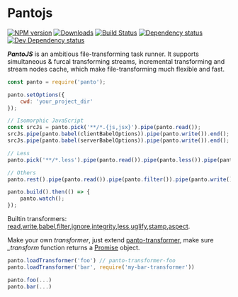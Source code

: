 # Pantojs
[![NPM version][npm-image]][npm-url] [![Downloads][downloads-image]][npm-url] [![Build Status][travis-image]][travis-url] [![Dependency status][david-dm-image]][david-dm-url] [![Dev Dependency status][david-dm-dev-image]][david-dm-dev-url]


_**PantoJS**_ is an ambitious file-transforming task runner. It supports simultaneous & furcal transforming streams, incremental transforming and stream nodes cache, which make file-transforming much flexible and fast.


```js
const panto = require('panto');

panto.setOptions({
    cwd: 'your_project_dir'
});

// Isomorphic JavaScript
const srcJs = panto.pick('**/*.{js,jsx}').pipe(panto.read());
srcJs.pipe(panto.babel(clientBabelOptions)).pipe(panto.write()).end();
srcJs.pipe(panto.babel(serverBabelOptions)).pipe(panto.write()).end();

// Less
panto.pick('**/*.less').pipe(panto.read()).pipe(panto.less()).pipe(panto.write()).end();

// Others
panto.rest().pipe(panto.read()).pipe(panto.filter()).pipe(panto.write()).end();

panto.build().then(() => {
    panto.watch();
});
```

Builtin transformers: [read](https://github.com/pantojs/panto-transformer-read),[write](https://github.com/pantojs/panto-transformer-write),[babel](https://github.com/pantojs/panto-transformer-babel),[filter](https://github.com/pantojs/panto-transformer-filter),[ignore](https://github.com/pantojs/panto-transformer-ignore),[integrity](https://github.com/pantojs/panto-transformer-integrity),[less](https://github.com/pantojs/panto-transformer-less),[uglify](https://github.com/pantojs/panto-transformer-uglify),[stamp](https://github.com/pantojs/panto-transformer-stamp),[aspect](https://github.com/pantojs/panto-transformer-aspect).

Make your own _transformer_, just extend [panto-transformer](https://github.com/pantojs/panto-transformer), make sure _\_transform_ function returns a [Promise](https://promisesaplus.com/) object.

```js
panto.loadTransformer('foo') // panto-transformer-foo
panto.loadTransformer('bar', require('my-bar-transformer'))

panto.foo(...)
panto.bar(...)
```

[npm-url]: https://npmjs.org/package/panto
[downloads-image]: http://img.shields.io/npm/dm/panto.svg
[npm-image]: http://img.shields.io/npm/v/panto.svg
[travis-url]: https://travis-ci.org/pantojs/panto
[travis-image]: http://img.shields.io/travis/pantojs/panto.svg
[david-dm-url]:https://david-dm.org/pantojs/panto
[david-dm-image]:https://david-dm.org/pantojs/panto.svg
[david-dm-dev-url]:https://david-dm.org/pantojs/panto#info=devDependencies
[david-dm-dev-image]:https://david-dm.org/pantojs/panto/dev-status.svg